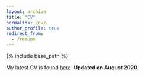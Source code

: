```yaml
---
layout: archive
title: "CV"
permalink: /cv/
author_profile: true
redirect_from:
  - /resume
---
```


{% include base_path %}

 
 My latest CV is found [here](https://dlekshmi.github.io/files/CV_Lekshmi_July2020.pdf). __Updated on August 2020.__
